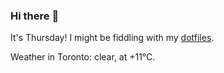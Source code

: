 ### Hi there :wave:

It's Thursday! I might be fiddling with my [dotfiles](https://github.com/bewuethr/dotfiles).

Weather in Toronto: clear, at +11°C.
